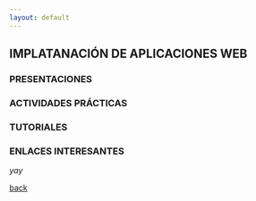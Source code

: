 ```yaml
---
layout: default
---
```


## IMPLATANACIÓN DE APLICACIONES WEB

### PRESENTACIONES  

### ACTIVIDADES PRÁCTICAS

### TUTORIALES

### ENLACES INTERESANTES

_yay_

[back](./)
